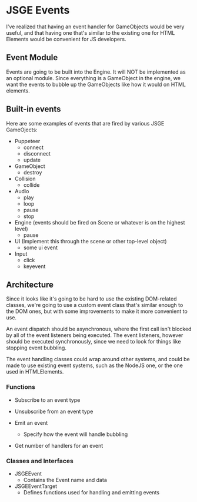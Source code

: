 # JSGE Events

I've realized that having an event handler for GameObjects would be very useful, and that having one that's similar to the existing one for HTML Elements would be convenient for JS developers.

## Event Module

Events are going to be built into the Engine. It will NOT be implemented as an optional module. Since everything is a GameObject in the engine, we want the events to bubble up the GameObjects like how it would on HTML elements.

## Built-in events

Here are some examples of events that are fired by various JSGE GameOjects:

- Puppeteer
    - connect
    - disconnect
    - update
- GameObject
    - destroy
- Collision
    - collide
- Audio
    - play
    - loop
    - pause
    - stop
- Engine (events should be fired on Scene or whatever is on the highest level)
    - pause
- UI (Implement this through the scene or other top-level object)
    - some ui event
- Input
    - click
    - keyevent

## Architecture

Since it looks like it's going to be hard to use the existing DOM-related classes, we're going to use a custom event class that's similar enough to the DOM ones, but with some improvements to make it more convenient to use.

An event dispatch should be asynchronous, where the first call isn't blocked by all of the event listeners being executed. The event listeners, however should be executed synchronously, since we need to look for things like stopping event bubbling.

The event handling classes could wrap around other systems, and could be made to use existing event systems, such as the NodeJS one, or the one used in HTMLElements.

### Functions

- Subscribe to an event type

- Unsubscribe from an event type

- Emit an event
    - Specify how the event will handle bubbling

- Get number of handlers for an event

### Classes and  Interfaces

- JSGEEvent
    - Contains the Event name and data
- JSGEEventTarget
    - Defines functions used for handling and emitting events

